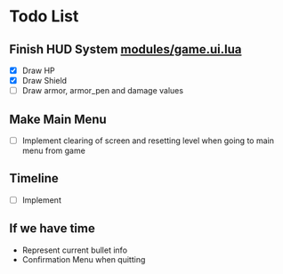 # Todo List

## Finish HUD System [modules/game.ui.lua](modules/game/ui.lua)

- [x] Draw HP
- [x] Draw Shield
- [ ] Draw armor, armor_pen and damage values

## Make Main Menu

- [ ] Implement clearing of screen and resetting level when going to main menu from game

## Timeline

- [ ] Implement

## If we have time

- Represent current bullet info
- Confirmation Menu when quitting
